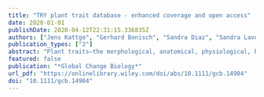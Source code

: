 ```yaml
---
title: "TRY plant trait database - enhanced coverage and open access"
date: 2020-01-01
publishDate: 2020-04-12T22:31:15.336835Z
authors: ["Jens Kattge", "Gerhard Bonisch", "Sandra Diaz", "Sandra Lavorel", "Iain Colin Prentice", "Paul Leadley", "Susanne Tautenhahn", "Gijsbert D. A. Werner", "Tuomas Aakala", "Mehdi Abedi", "Alicia T. R. Acosta", "George C. Adamidis", "Kairi Adamson", "Masahiro Aiba", "Cecile H. Albert", "Julio M. Alcantara", "Carolina {Alcazar C}", "Izabela Aleixo", "Hamada Ali", "Bernard Amiaud", "Christian Ammer", "Mariano M. Amoroso", "Madhur Anand", "Carolyn Anderson", "Niels Anten", "Joseph Antos", "Deborah Mattos Guimaraes Apgaua", "Tia-Lynn Ashman", "Degi Harja Asmara", "Gregory P. Asner", "Michael Aspinwall", "Owen Atkin", "Isabelle Aubin", "Lars Baastrup-Spohr", "Khadijeh Bahalkeh", "Michael Bahn", "Timothy Baker", "William J. Baker", "Jan P. Bakker", "Dennis Baldocchi", "Jennifer Baltzer", "Arindam Banerjee", "Anne Baranger", "Jos Barlow", "Diego R. Barneche", "Zdravko Baruch", "Denis Bastianelli", "John Battles", "William Bauerle", "Marijn Bauters", "Erika Bazzato", "Michael Beckmann", "Hans Beeckman", "Carl Beierkuhnlein", "Renee Bekker", "Gavin Belfry", "Michael Belluau", "Mirela Beloiu", "Raquel Benavides", "Lahcen Benomar", "Mary Lee Berdugo-Lattke", "Erika Berenguer", "Rodrigo Bergamin", "Joana Bergmann", "Marcos {Bergmann Carlucci}", "Logan Berner", "Markus Bernhardt-Romermann", "Christof Bigler", "Anne D. Bjorkman", "Chris Blackman", "Carolina Blanco", "Benjamin Blonder", "Dana Blumenthal", "Kelly T. Bocanegra-Gonzalez", "Pascal Boeckx", "Stephanie Bohlman", "Katrin Bohning-Gaese", "Laura Boisvert-Marsh", "William Bond", "Ben Bond-Lamberty", "Arnoud Boom", "Coline C. F. Boonman", "Kauane Bordin", "Elizabeth H. Boughton", "Vanessa Boukili", "David M. J. S. Bowman", "Sandra Bravo", "Marco Richard Brendel", "Martin R. Broadley", "Kerry A. Brown", "Helge Bruelheide", "Federico Brumnich", "Hans Henrik Bruun", "David Bruy", "Serra W. Buchanan", "Solveig Franziska Bucher", "Nina Buchmann", "Robert Buitenwerf", "Daniel E. Bunker", "Jana Burger", "Sabina Burrascano", "David F. R. P. Burslem", "Bradley J. Butterfield", "Chaeho Byun", "Marcia Marques", "Marina C. Scalon", "Marco Caccianiga", "Marc Cadotte", "Maxime Cailleret", "James Camac", "Jesus Julio Camarero", "Courtney Campany", "Giandiego Campetella", "Juan Antonio Campos", "Laura Cano-Arboleda", "Roberto Canullo", "Michele Carbognani", "Fabio Carvalho", "Fernando Casanoves", "Bastien Castagneyrol", "Jane A. Catford", "Jeannine Cavender-Bares", "Bruno E. L. Cerabolini", "Marco Cervellini", "Eduardo Chacon-Madrigal", "Kenneth Chapin", "F. Stuart Chapin", "Stefano Chelli", "Si-Chong Chen", "Anping Chen", "Paolo Cherubini", "Francesco Chianucci", "Brendan Choat", "Kyong-Sook Chung", "Milan Chytry", "Daniela Ciccarelli", "Lluis Coll", "Courtney G. Collins", "Luisa Conti", "David Coomes", "Johannes H. C. Cornelissen", "William K. Cornwell", "Piermaria Corona", "Marie Coyea", "Joseph Craine", "Dylan Craven", "Joris P. G. M. Cromsigt", "Aniko Csecserits", "Katarina Cufar", "Matthias Cuntz", "Ana Carolina Silva", "Kyla M. Dahlin", "Matteo Dainese", "Igor Dalke", "Michele {Dalle Fratte}", "Anh Tuan Dang-Le", "Jiri Danihelka", "Masako Dannoura", "Samantha Dawson", "Arend Jacobus Beer", "Angel {De Frutos}", "Jonathan R. {De Long}", "Benjamin Dechant", "Sylvain Delagrange", "Nicolas Delpierre", "Geraldine Derroire", "Arildo S. Dias", "Milton Hugo Diaz-Toribio", "Panayiotis G. Dimitrakopoulos", "Mark Dobrowolski", "Daniel Doktor", "Pavel Drevojan", "Ning Dong", "John Dransfield", "Stefan Dressler", "Leandro Duarte", "Emilie Ducouret", "Stefan Dullinger", "Walter Durka", "Remko Duursma", "Olga Dymova", "Anna E-Vojtko", "Rolf Lutz Eckstein", "Hamid Ejtehadi", "James Elser", "Thaise Emilio", "Kristine Engemann", "Mohammad Bagher Erfanian", "Alexandra Erfmeier", "Adriane Esquivel-Muelbert", "Gerd Esser", "Marc Estiarte", "Tomas F. Domingues", "William F. Fagan", "Jaime Fagundez", "Daniel S. Falster", "Ying Fan", "Jingyun Fang", "Emmanuele Farris", "Fatih Fazlioglu", "Yanhao Feng", "Fernando Fernandez-Mendez", "Carlotta Ferrara", "Joice Ferreira", "Alessandra Fidelis", "Bryan Finegan", "Jennifer Firn", "Timothy J. Flowers", "Dan F. B. Flynn", "Veronika Fontana", "Estelle Forey", "Cristiane Forgiarini", "Louis Francois", "Marcelo Frangipani", "Dorothea Frank", "Cedric Frenette-Dussault", "Gregoire T. Freschet", "Ellen L. Fry", "Nikolaos M. Fyllas", "Guilherme G. Mazzochini", "Sophie Gachet", "Rachael Gallagher", "Gislene Ganade", "Francesca Ganga", "Pablo Garcia-Palacios", "Veronica Gargaglione", "Eric Garnier", "Jose Luis Garrido", "Andre Luis Gasper", "Guillermo Gea-Izquierdo", "David Gibson", "Andrew N. Gillison", "Aelton Giroldo", "Mary-Claire Glasenhardt", "Sean Gleason", "Mariana Gliesch", "Emma Goldberg", "Bastian Goldel", "Erika Gonzalez-Akre", "Jose L. Gonzalez-Andujar", "Andres Gonzalez-Melo", "Ana Gonzalez-Robles", "Bente Jessen Graae", "Elena Granda", "Sarah Graves", "Walton A. Green", "Thomas Gregor", "Nicolas Gross", "Greg R. Guerin", "Angela Gunther", "Alvaro G. Gutierrez", "Lillie Haddock", "Anna Haines", "Jefferson Hall", "Alain Hambuckers", "Wenxuan Han", "Sandy P. Harrison", "Wesley Hattingh", "Joseph E. Hawes", "Tianhua He", "Pengcheng He", "Jacob Mason Heberling", "Aveliina Helm", "Stefan Hempel", "Jorn Hentschel", "Bruno Herault", "Ana-Maria Heres", "Katharina Herz", "Myriam Heuertz", "Thomas Hickler", "Peter Hietz", "Pedro Higuchi", "Andrew L. Hipp", "Andrew Hirons", "Maria Hock", "James Aaron Hogan", "Karen Holl", "Olivier Honnay", "Daniel Hornstein", "Enqing Hou", "Nate Hough-Snee", "Knut Anders Hovstad", "Tomoaki Ichie", "Boris Igic", "Estela Illa", "Marney Isaac", "Masae Ishihara", "Leonid Ivanov", "Larissa Ivanova", "Colleen M. Iversen", "Jordi Izquierdo", "Robert B. Jackson", "Benjamin Jackson", "Herve Jactel", "Andrzej M. Jagodzinski", "Ute Jandt", "Steven Jansen", "Thomas Jenkins", "Anke Jentsch", "Jens Rasmus Plantener Jespersen", "Guo-Feng Jiang", "Jesper Liengaard Johansen", "David Johnson", "Eric J. Jokela", "Carlos Alfredo Joly", "Gregory J. Jordan", "Grant Stuart Joseph", "Decky Junaedi", "Robert R. Junker", "Eric Justes", "Richard Kabzems", "Jeffrey Kane", "Zdenek Kaplan", "Teja Kattenborn", "Lyudmila Kavelenova", "Elizabeth Kearsley", "Anne Kempel", "Tanaka Kenzo", "Andrew Kerkhoff", "Mohammed I. Khalil", "Nicole L. Kinlock", "Wilm Daniel Kissling", "Kaoru Kitajima", "Thomas Kitzberger", "Rasmus Kjoller", "Tamir Klein", "Michael Kleyer", "Jitka Klimesova", "Joice Klipel", "Brian Kloeppel", "Stefan Klotz", "Johannes M. H. Knops", "Takashi Kohyama", "Fumito Koike", "Johannes Kollmann", "Benjamin Komac", "Kimberly Komatsu", "Christian Konig", "Nathan J. B. Kraft", "Koen Kramer", "Holger Kreft", "Ingolf Kuhn", "Dushan Kumarathunge", "Jonas Kuppler", "Hiroko Kurokawa", "Yoko Kurosawa", "Shem Kuyah", "Jean-Paul Laclau", "Benoit Lafleur", "Erik Lallai", "Eric Lamb", "Andrea Lamprecht", "Daniel J. Larkin", "Daniel Laughlin", "Yoann {Le Bagousse-Pinguet}", "Guerric Maire", "Peter C. Roux", "Elizabeth Roux", "Tali Lee", "Frederic Lens", "Simon L. Lewis", "Barbara Lhotsky", "Yuanzhi Li", "Xine Li", "Jeremy W. Lichstein", "Mario Liebergesell", "Jun Ying Lim", "Yan-Shih Lin", "Juan Carlos Linares", "Chunjiang Liu", "Daijun Liu", "Udayangani Liu", "Stuart Livingstone", "Joan Llusia", "Madelon Lohbeck", "Alvaro Lopez-Garcia", "Gabriela Lopez-Gonzalez", "Zdenka Lososova", "Frederique Louault", "Balazs A. Lukacs", "Petr Lukes", "Yunjian Luo", "Michele Lussu", "Siyan Ma", "Camilla {Maciel Rabelo Pereira}", "Michelle Mack", "Vincent Maire", "Annikki Makela", "Harri Makinen", "Ana Claudia Mendes Malhado", "Azim Mallik", "Peter Manning", "Stefano Manzoni", "Zuleica Marchetti", "Luca Marchino", "Vinicius Marcilio-Silva", "Eric Marcon", "Michela Marignani", "Lars Markesteijn", "Adam Martin", "Cristina Martinez-Garza", "Jordi Martinez-Vilalta", "Tereza Maskova", "Kelly Mason", "Norman Mason", "Tara Joy Massad", "Jacynthe Masse", "Itay Mayrose", "James McCarthy", "M. Luke McCormack", "Katherine McCulloh", "Ian R. McFadden", "Brian J. McGill", "Mara Y. McPartland", "Juliana S. Medeiros", "Belinda E. Medlyn", "Pierre Meerts", "Zia Mehrabi", "Patrick Meir", "Felipe P. L. Melo", "Maurizio Mencuccini", "Celine Meredieu", "Julie Messier", "Ilona Meszaros", "Juha Metsaranta", "Sean T. Michaletz", "Chrysanthi Michelaki", "Svetlana Migalina", "Ruben Milla", "Jesse E. D. Miller", "Vanessa Minden", "Ray Ming", "Karel Mokany", "Angela T. Moles", "Attila Molnar", "Jane Molofsky", "Martin Molz", "Rebecca A. Montgomery", "Arnaud Monty", "Lenka Moravcova", "Alvaro Moreno-Martinez", "Marco Moretti", "Akira S. Mori", "Shigeta Mori", "Dave Morris", "Jane Morrison", "Ladislav Mucina", "Sandra Mueller", "Christopher D. Muir", "Sandra Cristina Muller", "Francois Munoz", "Isla H. Myers-Smith", "Randall W. Myster", "Masahiro Nagano", "Shawna Naidu", "Ayyappan Narayanan", "Balachandran Natesan", "Luka Negoita", "Andrew S. Nelson", "Eike Lena Neuschulz", "Jian Ni", "Georg Niedrist", "Jhon Nieto", "Ulo Niinemets", "Rachael Nolan", "Henning Nottebrock", "Yann Nouvellon", "Alexander Novakovskiy", "Kristin Odden Nystuen", "Anthony O'Grady", "Kevin O'Hara", "Andrew O'Reilly-Nugent", "Simon Oakley", "Walter Oberhuber", "Toshiyuki Ohtsuka", "Ricardo Oliveira", "Kinga Ollerer", "Mark E. Olson", "Vladimir Onipchenko", "Yusuke Onoda", "Renske E. Onstein", "Jenny C. Ordonez", "Noriyuki Osada", "Ivika Ostonen", "Gianluigi Ottaviani", "Sarah Otto", "Gerhard E. Overbeck", "Wim A. Ozinga", "Anna T. Pahl", "C. E. Timothy Paine", "Robin J. Pakeman", "Aristotelis C. Papageorgiou", "Evgeniya Parfionova", "Meelis Partel", "Marco Patacca", "Susana Paula", "Juraj Paule", "Harald Pauli", "Juli G. Pausas", "Begona Peco", "Josep Penuelas", "Antonio Perea", "Pablo Luis Peri", "Ana Carolina Petisco-Souza", "Alessandro Petraglia", "Any Mary Petritan", "Oliver L. Phillips", "Simon Pierce", "Valerio D. Pillar", "Jan Pisek", "Alexandr Pomogaybin", "Hendrik Poorter", "Angelika Portsmuth", "Peter Poschlod", "Catherine Potvin", "Devon Pounds", "A. Shafer Powell", "Sally A. Power", "Andreas Prinzing", "Giacomo Puglielli", "Petr Pysek", "Valerie Raevel", "Anja Rammig", "Johannes Ransijn", "Courtenay A. Ray", "Peter B. Reich", "Markus Reichstein", "Douglas E. B. Reid", "Maxime Rejou-Mechain", "Victor Resco Dios", "Sabina Ribeiro", "Sarah Richardson", "Kersti Riibak", "Matthias C. Rillig", "Fiamma Riviera", "Elisabeth M. R. Robert", "Scott Roberts", "Bjorn Robroek", "Adam Roddy", "Arthur Vinicius Rodrigues", "Alistair Rogers", "Emily Rollinson", "Victor Rolo", "Christine Romermann", "Dina Ronzhina", "Christiane Roscher", "Julieta A. Rosell", "Milena Fermina Rosenfield", "Christian Rossi", "David B. Roy", "Samuel Royer-Tardif", "Nadja Ruger", "Ricardo Ruiz-Peinado", "Sabine B. Rumpf", "Graciela M. Rusch", "Masahiro Ryo", "Lawren Sack", "Angela Saldana", "Beatriz Salgado-Negret", "Roberto Salguero-Gomez", "Ignacio Santa-Regina", "Ana Carolina Santacruz-Garcia", "Joaquim Santos", "Jordi Sardans", "Brandon Schamp", "Michael Scherer-Lorenzen", "Matthias Schleuning", "Bernhard Schmid", "Marco Schmidt", "Sylvain Schmitt", "Julio V. Schneider", "Simon D. Schowanek", "Julian Schrader", "Franziska Schrodt", "Bernhard Schuldt", "Frank Schurr", "Galia {Selaya Garvizu}", "Marina Semchenko", "Colleen Seymour", "Julia C. Sfair", "Joanne M. Sharpe", "Christine S. Sheppard", "Serge Sheremetiev", "Satomi Shiodera", "Bill Shipley", "Tanvir Ahmed Shovon", "Alrun Siebenkas", "Carlos Sierra", "Vasco Silva", "Mateus Silva", "Tommaso Sitzia", "Henrik Sjoman", "Martijn Slot", "Nicholas G. Smith", "Darwin Sodhi", "Pamela Soltis", "Douglas Soltis", "Ben Somers", "Gregory Sonnier", "Mia Vedel Sorensen", "Enio Egon Sosinski", "Nadejda A. Soudzilovskaia", "Alexandre F. Souza", "Marko Spasojevic", "Marta Gaia Sperandii", "Amanda B. Stan", "James Stegen", "Klaus Steinbauer", "Jorg G. Stephan", "Frank Sterck", "Dejan B. Stojanovic", "Tanya Strydom", "Maria Laura Suarez", "Jens-Christian Svenning", "Ivana Svitkova", "Marek Svitok", "Miroslav Svoboda", "Emily Swaine", "Nathan Swenson", "Marcelo Tabarelli", "Kentaro Takagi", "Ulrike Tappeiner", "Ruben Tarifa", "Simon Taugourdeau", "Cagatay Tavsanoglu", "Mariska Beest", "Leho Tedersoo", "Nelson Thiffault", "Dominik Thom", "Evert Thomas", "Ken Thompson", "Peter E. Thornton", "Wilfried Thuiller", "Lubomir Tichy", "David Tissue", "Mark G. Tjoelker", "David Yue Phin Tng", "Joseph Tobias", "Peter Torok", "Tonantzin Tarin", "Jose M. Torres-Ruiz", "Bela Tothmeresz", "Martina Treurnicht", "Valeria Trivellone", "Franck Trolliet", "Volodymyr Trotsiuk", "James L. Tsakalos", "Ioannis Tsiripidis", "Niklas Tysklind", "Toru Umehara", "Vladimir Usoltsev", "Matthew Vadeboncoeur", "Jamil Vaezi", "Fernando Valladares", "Jana Vamosi", "Peter M. Bodegom", "Michiel Breugel", "Elisa {Van Cleemput}", "Martine Weg", "Stephni Merwe", "Fons Plas", "Masha T. Sande", "Mark Kleunen", "Koenraad {Van Meerbeek}", "Mark Vanderwel", "Kim Andre Vanselow", "Angelica Varhammar", "Laura Varone", "Maribel Yesenia {Vasquez Valderrama}", "Kiril Vassilev", "Mark Vellend", "Erik J. Veneklaas", "Hans Verbeeck", "Kris Verheyen", "Alexander Vibrans", "Ima Vieira", "Jaime Villacis", "Cyrille Violle", "Pandi Vivek", "Katrin Wagner", "Matthew Waldram", "Anthony Waldron", "Anthony P. Walker", "Martyn Waller", "Gabriel Walther", "Han Wang", "Feng Wang", "Weiqi Wang", "Harry Watkins", "James Watkins", "Ulrich Weber", "James T. Weedon", "Liping Wei", "Patrick Weigelt", "Evan Weiher", "Aidan W. Wells", "Camilla Wellstein", "Elizabeth Wenk", "Mark Westoby", "Alana Westwood", "Philip John White", "Mark Whitten", "Mathew Williams", "Daniel E. Winkler", "Klaus Winter", "Chevonne Womack", "Ian J. Wright", "S. Joseph Wright", "Justin Wright", "Bruno X. Pinho", "Fabiano Ximenes", "Toshihiro Yamada", "Keiko Yamaji", "Ruth Yanai", "Nikolay Yankov", "Benjamin Yguel", "Katia Janaina Zanini", "Amy E. Zanne", "David Zeleny", "Yun-Peng Zhao", "Jingming Zheng", "Ji Zheng", "Kasia Zieminska", "Chad R. Zirbel", "Georg Zizka", "Irie Casimir Zo-Bi", "Gerhard Zotz", "Christian Wirth"]
publication_types: ["2"]
abstract: "Plant traits—the morphological, anatomical, physiological, biochemical and phenological characteristics of plants—determine how plants respond to environmental factors, affect other trophic levels, and influence ecosystem properties and their benefits and detriments to people. Plant trait data thus represent the basis for a vast area of research spanning from evolutionary biology, community and functional ecology, to biodiversity conservation, ecosystem and landscape management, restoration, biogeography and earth system modelling. Since its foundation in 2007, the TRY database of plant traits has grown continuously. It now provides unprecedented data coverage under an open access data policy and is the main plant trait database used by the research community worldwide. Increasingly, the TRY database also supports new frontiers of trait-based plant research, including the identification of data gaps and the subsequent mobilization or measurement of new data. To support this development, in this article we evaluate the extent of the trait data compiled in TRY and analyse emerging patterns of data coverage and representativeness. Best species coverage is achieved for categorical traits—almost complete coverage for ‘plant growth form'. However, most traits relevant for ecology and vegetation modelling are characterized by continuous intraspecific variation and trait–environmental relationships. These traits have to be measured on individual plants in their respective environment. Despite unprecedented data coverage, we observe a humbling lack of completeness and representativeness of these continuous traits in many aspects. We, therefore, conclude that reducing data gaps and biases in the TRY database remains a key challenge and requires a coordinated approach to data mobilization and trait measurements. This can only be achieved in collaboration with other initiatives."
featured: false
publication: "*Global Change Biology*"
url_pdf: "https://onlinelibrary.wiley.com/doi/abs/10.1111/gcb.14904"
doi: "10.1111/gcb.14904"
---
```


<span class="__dimensions_badge_embed__" data-doi="10.1111/gcb.14904"></span><script async src="https://badge.dimensions.ai/badge.js" charset="utf-8"></script>

